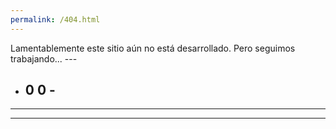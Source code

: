 ```yaml
---
permalink: /404.html
---
```

Lamentablemente este sitio aún no está desarrollado. Pero seguimos trabajando...
    ---
  - 0 0 -
     -
  -------
  -------
